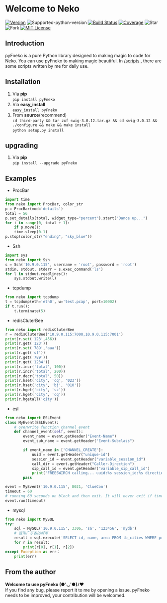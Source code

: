 # Welcome to Neko
[![Version][version-badge]][version-link] ![Supported-python-version][python27-badge] [![Build Status][travis-badge]][travis-link]  [![Coverage][coverage-badge]][coverage-link] ![Star][stars] ![Fork][forks] [![MIT License][license-badge]](LICENSE.md)

## Introduction
pyFneko is a pure Python library designed to making magic to code for Neko.
You can use pyFneko to making magic beautiful.
In [/scripts](https://github.com/sudaning/Fneko/tree/master/scripts) , there are some scripts written by me for daily use.

## Installation
1. Via **pip**  
```pip install pyFneko```  
2. Via **easy_install**  
```easy_install pyFneko```  
3. From **source**(recommend)  
```cd third-party && tar zxf swig-3.0.12.tar.gz && cd swig-3.0.12 && ./configure && make && make install```  
```python setup.py install```  

## upgrading
1. Via **pip**  
```pip install --upgrade pyFneko```

## Examples

* ProcBar
```python
import time  
from neko import ProcBar, color_str  
p = ProcBar(mod='details')  
total = 56  
p.set_details(total, widget_type="percent").start("Dance up...")  
for i in range(0, total + 1):  
    if p.move():  
    time.sleep(0.1)  
p.stop(color_str("ending", "sky_blue"))
```

* Ssh
```python
import sys
from neko import Ssh
s = Ssh('10.9.0.115', username = 'root', password = 'root')
stdin, stdout, stderr = s.exec_command('ls') 
for l in stdout.readlines():
    sys.stdout.write(l)
```

* tcpdump
```python
from neko import tcpdump
t = tcpdump(eth='eth0', w='test.pcap', port=10002)
if t.run():
    t.terminate(5)
```

* redisCluterBee
```python
from neko import redisCluterBee
r = redisCluterBee('10.9.0.115:7000,10.9.0.115:7001')
print(r.set('123',456))
print(r.get('123'))
print(r.set('789','aaa'))
print(r.get('sf'))
print(r.get('789'))
print(r.get('1234'))
print(r.incr('total', 100))
print(r.incr('total', 200))
print(r.decr('total', 50))
print(r.hset('city', 'cq', '023'))
print(r.hset('city', 'bj', '010'))
print(r.hget('city', 'sz'))
print(r.hget('city', 'cq'))
print(r.hgetall('city'))
```

* esl
```python
from neko import ESLEvent
class MyEvent(ESLEvent):
    # overwrite function channel_event
    def channel_event(self, event):
        event_name = event.getHeader("Event-Name")
        event_sub_name = event.getHeader("Event-Subclass")

        if event_name in ['CHANNEL_CREATE']:
            uuid = event.getHeader("unique-id")
            session_id = event.getHeader("variable_session_id")
            call_dir = event.getHeader("Caller-Direction")
            sip_call_id = event.getHeader("variable_sip_call_id")
            print("FREESWIRCH calling... uuid:%s session_id:%s direction:%s call-id:%s" % (uuid, session_id, call_dir, sip_call_id))
        pass

event = MyEvent('10.9.0.115', 8021, 'ClueCon')
timeout = 60
# running 60 seconds on block and then exit. It will never exit if timeout is 0, to return "end" in function channel_event can be stopped
event.run(timeout)
```

* mysql
```python
from neko import MySQL
try:
	sql = MySQL('10.9.0.115', 3306, 'sa', '123456', 'mydb')
	# 查询广东省的城市
	result = sql.execute('SELECT id, name, area FROM tb_cities WHERE province="广东"')
	for r in result:
		print(r[0], r[1], r[2])
except Exception as err：
	print(err)
```

## From the author
**Welcome to use pyFneko (●'◡'●)ﾉ♥**  
If you find any bug, please report it to me by opening a issue.
pyFneko needs to be improved, your contribution will be welcomed.


[version-badge]:   https://img.shields.io/pypi/v/pyFneko.svg?label=pypi
[version-link]:    https://pypi.python.org/pypi/pyFneko/
[python27-badge]:  https://img.shields.io/badge/python-2.7-green.svg
[stars]:           https://img.shields.io/github/stars/sudaning/Fneko.svg
[forks]:           https://img.shields.io/github/forks/sudaning/Fneko.svg
[travis-badge]:    https://img.shields.io/travis/sudaning/Fneko.svg
[travis-link]:     https://travis-ci.org/sudaning/Fneko
[coverage-badge]:  https://img.shields.io/coveralls/sudaning/Fneko.svg
[coverage-link]:   https://coveralls.io/github/sudaning/Fneko
[license-badge]:   https://img.shields.io/badge/license-MIT-007EC7.svg
